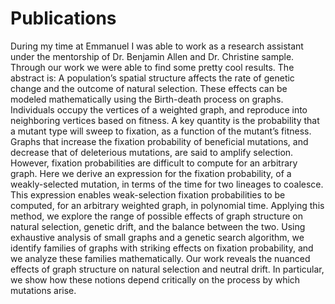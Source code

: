 # Publications 

During my time at Emmanuel I was able to work as a research assistant under the mentorship of Dr. Benjamin Allen and Dr. Christine sample. Through our 
work we were able to find some pretty cool results. The abstract is: 
A population’s spatial structure affects the rate of genetic change and the outcome of natural selection. These effects can be modeled mathematically using the Birth-death process on graphs. Individuals occupy the vertices of a weighted graph, and reproduce into neighboring vertices based on fitness. A key quantity is the probability that a mutant type will sweep to fixation, as a function of the mutant’s fitness. Graphs that increase the fixation probability of beneficial mutations, and decrease that of deleterious mutations, are said to amplify selection. However, fixation probabilities are difficult to compute for an arbitrary graph. Here we derive an expression for the fixation probability, of a weakly-selected mutation, in terms of the time for two lineages to coalesce. This expression enables weak-selection fixation probabilities to be computed, for an arbitrary weighted graph, in polynomial time. Applying this method, we explore the range of possible effects of graph structure on natural selection, genetic drift, and the balance between the two. Using exhaustive analysis of small graphs and a genetic search algorithm, we identify families of graphs with striking effects on fixation probability, and we analyze these families mathematically. Our work reveals the nuanced effects of graph structure on natural selection and neutral drift. In particular, we show how these notions depend critically on the process by which mutations arise.
